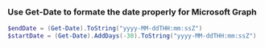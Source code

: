 ### Use Get-Date to formate the date properly for Microsoft Graph

```powershell
$endDate = (Get-Date).ToString("yyyy-MM-ddTHH:mm:ssZ")
$startDate = (Get-Date).AddDays(-30).ToString("yyyy-MM-ddTHH:mm:ssZ")
```
